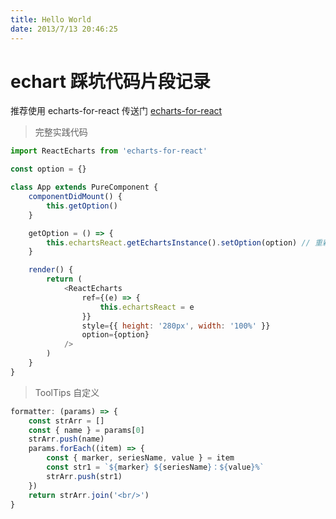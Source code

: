 ```yaml
---
title: Hello World
date: 2013/7/13 20:46:25
---
```


# echart 踩坑代码片段记录

推荐使用 echarts-for-react 传送门 [echarts-for-react](https://www.npmjs.com/package/echarts-for-react)

> 完整实践代码

```javascript
import ReactEcharts from 'echarts-for-react'

const option = {}

class App extends PureComponent {
    componentDidMount() {
        this.getOption()
    }

    getOption = () => {
        this.echartsReact.getEchartsInstance().setOption(option) // 重新渲染
    }

    render() {
        return (
            <ReactEcharts
                ref={(e) => {
                    this.echartsReact = e
                }}
                style={{ height: '280px', width: '100%' }}
                option={option}
            />
        )
    }
}
```

> ToolTips 自定义

```javascript
formatter: (params) => {
    const strArr = []
    const { name } = params[0]
    strArr.push(name)
    params.forEach((item) => {
        const { marker, seriesName, value } = item
        const str1 = `${marker} ${seriesName}：${value}%`
        strArr.push(str1)
    })
    return strArr.join('<br/>')
}
```

